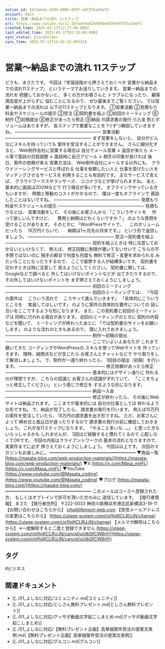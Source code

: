 ```yaml
---
notion_id: 1b7ade4a-d294-800e-859f-e0f37ba29ef3
account: Main
title: 営業〜納品までの流れ 11ステップ
url: https://www.notion.so/11-1b7ade4ad294800e859fe0f37ba29ef3
created_time: 2025-03-15T12:27:00.000Z
last_edited_time: 2025-03-17T01:33:00.000Z
sync_status: placeholder
sync_time: 2025-07-12T15:01:15.003310
---
```

# 営業〜納品までの流れ 11ステップ

どうも、まさたです。
今回は『学習段階から押さえておくべき
営業から納品までの流れ11ステップ』
というテーマでお送りしていきます。
営業〜納品までの流れを
把握しておかないと、
多くの方がお客さんと
トラブルになったり、
顧客満足度が上がらずに
悩むことになるので、
ぜひ最後までご覧ください。
では営業〜納品までの流れは
以下の11ステップとなります。
①営業活動
②見積もり料金やスケジュールの提示
③受注
④契約書を結ぶ
⑤初回のミーティング
⑥制作
⑦初稿提出
⑧修正があったら修正
⑨納品
⑩請求書の発行
⑪入金
割とボリュームはありますが、
各ステップで重要なことを
1つずつ解説していきますね。
————————————————————
営業活動
————————————————————
まず営業をしないと、
自分がどんなにスキルを持っていても
案件を受注することができません。
さらに細分化すると、
Web制作会社に営業する場合は
自分でメール営業
↓
返信が来たら
メール等で面談の日程調整
↓
面談時に自己アピール
↓
相手の印象が良ければ
後日、案件の依頼が来る
営業方法は、
Web制作会社にメールする以外にも、
クラウドソーシングサービスと呼ばれる
仕事を依頼したい人と
仕事を受けたい人を
マッチングさせるサービスを
利用することも有効的です。
主なサービスで言えば、
クラウドワークスやランサーズ、
ココナラなどが挙げられますね。
あと、基本的に面談はZOOMなどで
行う場合が多いです。
オフラインでやっている方もいますが、
時間と移動のコストがかかるので、
僕は一度もオフラインで
面談したことはないですね。
————————————————————
見積もり料金やスケジュールの提示
————————————————————
見積もりなどは、
営業活動をして、
その後にお客さんから
「こういうサイトを
　作って欲しいんですけど、
　費用と納期はどれくらいですか？」
のような質問を受けることがあります。
そのときに
「WordPressサイトで、
　このボリュームだったら
　15万円ぐらいで、
　納期は1ヶ月先の月末です。」
という形で返信しましょう。
————————————————————
受注〜契約書を結ぶ
————————————————————
契約を結ぶときは
特に注意しておかないといけなくて、
例えば、
修正回数に制限が書いてないせいで
こちらの不手際ではないのに
相手の都合で何度も何度も
無料で修正・変更を求められる
みたいなことになったりするので、
ここで疲弊する人が結構多いです。
契約書を交わすときは特に注意して
見るようにしてください。
契約書に関しては、
Googleなどで調べると
外してはいけないポイントなどが
出てきたりするので、
その外してはいけないポイントを
まず押さえておくようにしましょう。
————————————————————
初回のミーティング
————————————————————
初回のミーティングでは、
「今回の案件は
　こういう流れで
　こうやって進んでいきます」
「具体的にこういうところを
　実装してほしいです」
のように案件の具体的な要件についての
話し合いをここでするような形になります。
また、この契約書と初回のミーティングは
同時に行われる場合があります。
初回のミーティングのときに
契約の内容などを聞いて、
ミーティングが終わったあとに
「では契約書のサインをお願いします」
のような流れのときもあるので、
頭に入れておきましょう。
————————————————————
制作〜初稿の提出
————————————————————
ここでいよいよあなたが
これまで磨いてきた
コーディングやWordPressの
スキルを使ってWebサイトを
作っていきます。
随時、疑問点などが生じたら
お客さんとチャットなどで
やり取りをして解消しましょう。
で、制作が一通り終わったら、
1回目の提出（初稿）を行います。
————————————————————
修正依頼があったら修正
————————————————————
基本的にはデザイン通りに
作れるのが理想ですが、
こちらの認識と
お客さんの認識がずれていて、
「ここをちょっと修正してください」
という感じで修正を
するような形になります。
————————————————————
納品〜入金
————————————————————
修正が終わったら、
その後にWebサイトは納品されます。
ここまでが基本的には
自分の仕事としては
終わるような形ですね。
で、納品が完了したら、
請求書の発行を行います。
例えば15万円の案件を受注していたら、
15万円の請求書を出す形ですね。
ただ、お客さんによって
締め日と振込日が違ったりするので
請求書の発行の前に確認しておきましょう。
これが全11ステップになります。
「やること多いな…。」
と思った方もいらっしゃるかも
しれませんが、
3回ほど経験すると慣れてくるので
心配しなくてOKです。
今回の内容はクライアントワークの
基本の流れとなりますので、
実案件までに必ず
押さえておくようにしましょう。
今回は以上です。
次回のマガジンもお楽しみに。
━━━━━━━━━━━━━━━━━━━━
▼商品一覧
[https://masata-blog.com/web-production-materials/](https://masata-blog.com/web-production-materials/)
▼X
[https://x.com/Masa_nmFL](https://x.com/Masa_nmFL)
▼YouTube
[https://www.youtube.com/@Masata_coding](https://www.youtube.com/@Masata_coding)
▼ブログ
[https://masata-blog.com/](https://masata-blog.com/)
━━━━━━━━━━━━━━━━━━━━
このメールはコースへ登録された方、
もしくはオプトインで許可を頂いた方のみに
送信しています。
【発行者情報】
まさた
【発行者住所】
〒222-0033
神奈川県横浜市港北区新横浜3-19-11
【お問い合わせはこちらから】
[info@lifement-web.com](mailto:info@lifement-web.com)
【受信メールアドレスの変更はこちらから】
[https://utage-system.com/r/e1hijKCLRUJN/change](https://utage-system.com/r/e1hijKCLRUJN/change)
【メルマガ解除はこちらから】
※一度解除すると二度と登録できません
[https://utage-system.com/r/e1hijKCLRUJN/cancel/uUtbSfCW8nYi](https://utage-system.com/r/e1hijKCLRUJN/cancel/uUtbSfCW8nYi)

## タグ

#ビジネス 

## 関連ドキュメント

- [[../01_よしなに対応/コミュニティ.md|コミュニティ]]
- [[../01_よしなに対応/としさん無料プレゼント.md|としさん無料プレゼント]]
- [[../01_よしなに対応/グッサポ動画文字起こしまとめ.md|グッサポ動画文字起こしまとめ]]
- [[../01_よしなに対応/【無料プレゼント企画】高単価案件受注の提案文実例.md|【無料プレゼント企画】高単価案件受注の提案文実例]]
- [[../01_よしなに対応/グルコン.md|グルコン]]
